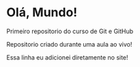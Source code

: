 # Olá, Mundo!
 Primeiro repositorio do curso de Git e GitHub

Repositorio criado durante uma aula ao vivo!

Essa linha eu adicionei diretamente no site! 

